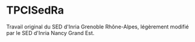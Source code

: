 # TPCISedRa

Travail original du SED d'Inria Grenoble Rhône-Alpes,
légèrement modifié par le SED d'Inria Nancy Grand Est.
